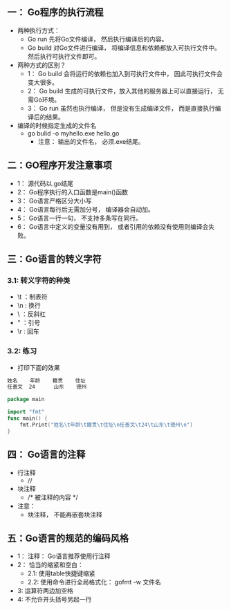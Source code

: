 ## 一： Go程序的执行流程
- 两种执行方式： 
  - Go run 先将Go文件编译， 然后执行编译后的内容。
  - Go build 对Go文件进行编译， 将编译信息和依赖都放入可执行文件中。然后执行可执行文件即可。
- 两种方式的区别？ 
  - 1： Go build 会将运行的依赖也加入到可执行文件中， 因此可执行文件会变大很多。
  - 2： Go build 生成的可执行文件，放入其他的服务器上可以直接运行， 无需Go环境。
  - 3： Go run 虽然也执行编译， 但是没有生成编译文件， 而是直接执行编译后的结果。
- 编译的时候指定生成的文件名
  - go bulid -o myhello.exe hello.go
    - 注意： 输出的文件名， 必须.exe结尾。

## 二：GO程序开发注意事项
- 1： 源代码以.go结尾
- 2： Go程序执行的入口函数是main()函数
- 3： Go语言严格区分大小写
- 4： Go语言每行后无需加分号， 编译器会自动加。
- 5： Go语言一行一句， 不支持多条写在同行。
- 6： Go语言中定义的变量没有用到， 或者引用的依赖没有使用则编译会失败。


## 三：Go语言的转义字符
### 3.1: 转义字符的种类
- \t ：制表符
- \n : 换行
- \\ ：反斜杠
- \" ：引号
- \r : 回车

### 3.2: 练习
- 打印下面的效果
```html
姓名    年龄    籍贯    住址
任善文  24      山东    德州
```
```go
package main

import "fmt"
func main() {
	fmt.Print("姓名\t年龄\t籍贯\t住址\n任善文\t24\t山东\t德州\n")
}
```

## 四： Go语言的注释
- 行注释
  -  // 
- 块注释
  - /* 被注释的内容 */
- 注意： 
  - 块注释， 不能再嵌套块注释

## 五：Go语言的规范的编码风格
- 1： 注释： Go语言推荐使用行注释
- 2： 恰当的缩紧和空白：
  - 2.1: 使用table快捷键缩紧
  - 2.2: 使用命令进行全局格式化： gofmt -w 文件名
- 3: 运算符两边加空格
- 4: 不允许开头括号另起一行

